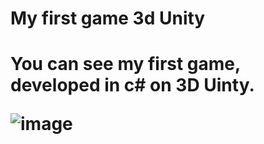 <h1>My first game 3d Unity<h1>
  You can see my first game, developed in c# on 3D Uinty.
  

![image](https://user-images.githubusercontent.com/90828091/180036730-37d68f2f-d8de-4fa1-b6ae-126fecc442a7.png)
